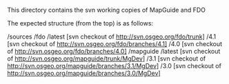 This directory contains the svn working copies of MapGuide and FDO

The expected structure (from the top) is as follows:

/sources
    /fdo
         /latest [svn checkout of http://svn.osgeo.org/fdo/trunk]
         /4.1 [svn checkout of http://svn.osgeo.org/fdo/branches/4.1]
         /4.0 [svn checkout of http://svn.osgeo.org/fdo/branches/4.0]
    /mapguide
         /latest [svn checkout of http://svn.osgeo.org/mapguide/trunk/MgDev]
         /3.1 [svn checkout of http://svn.osgeo.org/mapguide/branches/3.1/MgDev]
         /3.0 [svn checkout of http://svn.osgeo.org/mapguide/branches/3.0/MgDev]